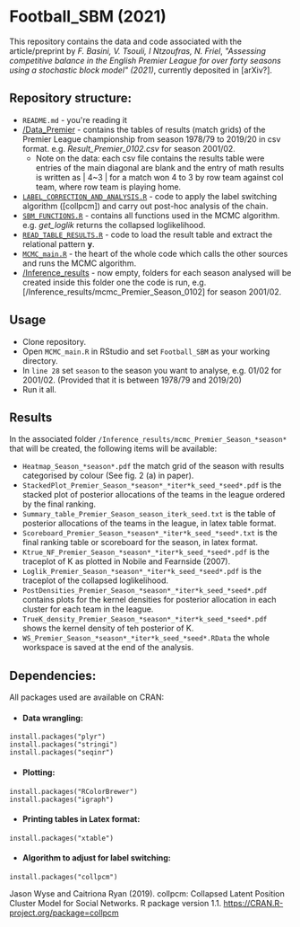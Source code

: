 # Football_SBM (2021)

This repository contains the data and code associated with the article/preprint by *F. Basini, V. Tsouli, I Ntzoufras, N. Friel*, 
*"Assessing competitive balance in the English Premier League for over forty seasons using a stochastic block model" (2021)*, currently deposited in [arXiv?].

## Repository structure:  

* ```README.md``` - you're reading it
* [/Data_Premier](https://github.com/basins95/Football_SBM/tree/master/Data_Premier) - contains the tables of results (match grids) of the Premier League championship from season 1978/79 to 2019/20 in csv format. e.g. *Result_Premier_0102.csv* for season 2001/02.
	* Note on the data: each csv file contains the results table were entries of the main diagonal are blank and the entry of math results is written as | 4~3 | for a match won 4 to 3 by row team against col team, where row team is playing home.
* [```LABEL_CORRECTION_AND_ANALYSIS.R```](https://github.com/basins95/Football_SBM/blob/master/LABEL_CORRECTION_AND_ANALYSIS.R) - code to apply the label switching algorithm ([collpcm]) and carry out post-hoc analysis of the chain. 
* [```SBM_FUNCTIONS.R```](https://github.com/basins95/Football_SBM/blob/master/SBM_FUNCTIONS.R) - contains all functions used in the MCMC algorithm. e.g. *get_loglik* returns the collapsed loglikelihood. 
* [```READ_TABLE_RESULTS.R```](https://github.com/basins95/Football_SBM/blob/master/READ_TABLE_RESULTS.R) - code to load the result table and extract the relational pattern **y**.
* [```MCMC_main.R```](https://github.com/basins95/Football_SBM/blob/master/MCMC_main.R) - the heart of the whole code which calls the other sources and runs the MCMC algorithm.
* [/Inference_results](https://github.com/basins95/Football_SBM/tree/master/Inference_results) - now empty, folders for each season analysed will be created inside this folder one the code is run, e.g. [/Inference_results/mcmc_Premier_Season_0102] for season 2001/02.


## Usage

* Clone repository.
* Open ```MCMC_main.R``` in RStudio and set ```Football_SBM``` as your working directory.
* In ```line 28``` set ```season``` to the season you want to analyse, e.g. 01/02 for 2001/02. (Provided that it is between 1978/79 and 2019/20)
* Run it all.

## Results
In the associated folder ```/Inference_results/mcmc_Premier_Season_*season*``` that will be created, the following items will be available:
* ```Heatmap_Season_*season*.pdf``` the match grid of the season with results categorised by colour (See fig. 2 (a) in paper).
* ```StackedPlot_Premier_Season_*season*_*iter*k_seed_*seed*.pdf``` is the stacked plot of posterior allocations of the teams in the league ordered by the final ranking.
* ```Summary_table_Premier_Season_season_iterk_seed.txt``` is the table of posterior allocations of the teams in the league, in latex table format.
* ```Scoreboard_Premier_Season_*season*_*iter*k_seed_*seed*.txt``` is the final ranking table or scoreboard for the season, in latex format.
* ```Ktrue_NF_Premier_Season_*season*_*iter*k_seed_*seed*.pdf``` is the traceplot of K as plotted in Nobile and Fearnside (2007).
* ```Loglik_Premier_Season_*season*_*iter*k_seed_*seed*.pdf``` is the traceplot of the collapsed loglikelihood.
* ```PostDensities_Premier_Season_*season*_*iter*k_seed_*seed*.pdf``` contains plots for the kernel densities for posterior allocation in each cluster for each team in the league.
* ```TrueK_density_Premier_Season_*season*_*iter*k_seed_*seed*.pdf``` shows the kernel density of teh posterior of K. 
* ```WS_Premier_Season_*season*_*iter*k_seed_*seed*.RData``` the whole workspace is saved at the end of the analysis.

## Dependencies:
All packages used are available on CRAN:
* #### Data wrangling: 
```
install.packages("plyr")
install.packages("stringi")
install.packages("seqinr")
```
* #### Plotting: 
```
install.packages("RColorBrewer")
install.packages("igraph")
```
* #### Printing tables in Latex format: 
```
install.packages("xtable")
```
* #### Algorithm to adjust for label switching: 
```
install.packages("collpcm")
```
Jason Wyse and Caitriona Ryan (2019). collpcm: Collapsed Latent Position Cluster Model
  for Social Networks. R package version 1.1. <https://CRAN.R-project.org/package=collpcm>

